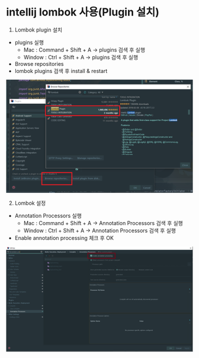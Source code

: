 # intellij lombok 사용(Plugin 설치)

1. Lombok plugin 설치
- plugins 실행
    - Mac : Command + Shift + A -> plugins 검색 후 실행
    - Window : Ctrl + Shift + A -> plugins 검색 후 실행
- Browse repositories
- lombok plugins 검색 후 install & restart

![intellijLombok](/images/intellijLombok.PNG)

2. Lombok 설정
- Annotation Processors 실행
    - Mac : Command + Shift + A -> Annotation Processors 검색 후 실행
    - Window : Ctrl + Shift + A -> Annotation Processors 검색 후 실행
- Enable annotation processing 체크 후 OK

![intellijLombok2](/images/intellijLombok2.PNG)